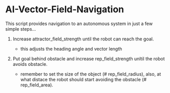 # AI-Vector-Field-Navigation
This script provides navigation to an autonomous system in just a few simple steps...

1) Increase attractor_field_strength until the robot can reach the goal.
      - this adjusts the heading angle and vector length 

2) Put goal behind obstacle and increase rep_field_strength unltil the robot avoids obstacle.
      - remember to set the size of the object (# rep_field_radius), also, 
        at what distace the robot should start avoiding the obstacle (# rep_field_area).
